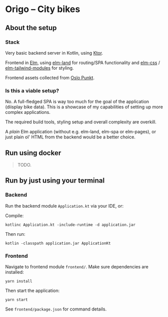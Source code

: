 # Origo – City bikes

## About the setup

### Stack
Very basic backend server in Kotlin, using [Ktor](https://ktor.io/docs/welcome.html).

Frontend in [Elm](https://elm-lang.org/), using [elm-land](https://elm.land) for routing/SPA functionality and [elm-css](https://package.elm-lang.org/packages/rtfeldman/elm-css/latest/) / [elm-tailwind-modules](https://matheus23.github.io/elm-tailwind-modules/) for styling. 

Frontend assets collected from [Oslo Punkt](https://punkt.oslo.kommune.no/latest/kom-i-gang/for-utviklere/assets/).

### Is this a viable setup?

No. A full-fledged SPA is way too much for the goal of the application (diisplay bike data). This is a showcase of my capabilities of setting up more complex applications. 

The required build tools, styling setup and overall complexity are overkill. 

A _plain_ Elm application (without e.g. elm-land, elm-spa or elm-pages), or just plain ol' HTML from the backend would be a better choice.

## Run using docker

> TODO.

## Run by just using your terminal
### Backend
Run the backend module `Application.kt` via your IDE, or:

Compile:
```shell
kotlinc Application.kt -include-runtime -d application.jar
```
Then run:
```shell
kotlin -classpath application.jar ApplicationKt
```
### Frontend
Navigate to frontend module `frontend/`. Make sure dependencies are installed:

```shell
yarn install
```

Then start the application:

```shell
yarn start
```

See `frontend/package.json` for command details.